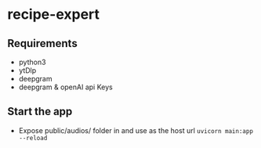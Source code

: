 # recipe-expert



## Requirements
- python3
- ytDlp
- deepgram
- deepgram & openAI api Keys

## Start the app
- Expose public/audios/ folder in and use as the host url 
```uvicorn main:app --reload```

  
